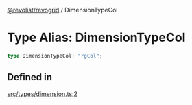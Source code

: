 [@revolist/revogrid](README.md) / DimensionTypeCol

# Type Alias: DimensionTypeCol

```ts
type DimensionTypeCol: "rgCol";
```

## Defined in

[src/types/dimension.ts:2](https://github.com/revolist/revogrid/blob/db3bbd7b3dfb60c01decc2efa78ae175ced1baa0/src/types/dimension.ts#L2)
